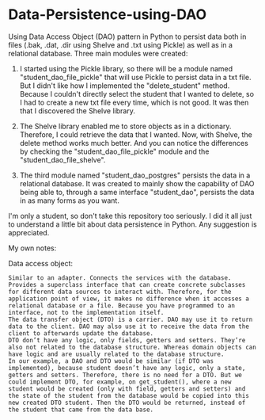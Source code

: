 # Data-Persistence-using-DAO

Using Data Access Object (DAO) pattern in Python to persist data both in files (.bak, .dat, .dir using Shelve and .txt using Pickle) as well as in a relational database. Three main modules were created:

1. I started using the Pickle library, so there will be a module named "student_dao_file_pickle" that will use Pickle to persist data in a txt file. But I didn't like how I implemented the "delete_student" method. Because I couldn't directly select the student that I wanted to delete, so I had to create a new txt file every time, which is not good. It was then that I discovered the Shelve library.

2. The Shelve library enabled me to store objects as in a dictionary. Therefore, I could retrieve the data that I wanted. Now, with Shelve, the delete method works much better. And you can notice the differences by checking the "student_dao_file_pickle" module and the "student_dao_file_shelve".

3. The third module named "student_dao_postgres" persists the data in a relational database. It was created to mainly show the capability of DAO being able to, through a same interface "student_dao", persists the data in as many forms as you want.

I'm only a student, so don't take this repository too seriously. I did it all just to understand a little bit about data persistence in Python. Any suggestion is appreciated.


My own notes:

Data access object:

    Similar to an adapter. Connects the services with the database. Provides a superclass interface that can create concrete subclasses for different data sources to interact with. Therefore, for the application point of view, it makes no difference when it accesses a relational database or a file. Because you have programmed to an interface, not to the implementation itself.
    The data transfer object (DTO) is a carrier. DAO may use it to return data to the client. DAO may also use it to receive the data from the client to afterwards update the database. 
    DTO don’t have any logic, only fields, getters and setters. They’re also not related to the database structure. Whereas domain objects can have logic and are usually related to the database structure.
    In our example, a DAO and DTO would be similar (if DTO was implemented), because student doesn’t have any logic, only a state, getters and setters. Therefore, there is no need for a DTO. But we could implement DTO, for example, on get_student(), where a new student would be created (only with field, getters and setters) and the state of the student from the database would be copied into this new created DTO student. Then the DTO would be returned, instead of the student that came from the data base.
